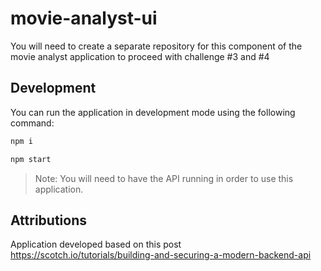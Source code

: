 # movie-analyst-ui


You will need to create a separate repository for this component of the movie analyst application to proceed with challenge #3 and #4

## Development

You can run the application in development mode using the following command:

```bash
npm i

npm start
```

> Note: You will need to have the API running in order to use this application.

## Attributions
Application developed based on this post https://scotch.io/tutorials/building-and-securing-a-modern-backend-api
